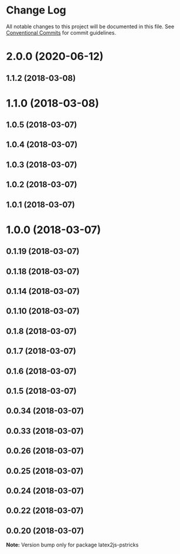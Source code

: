 # Change Log

All notable changes to this project will be documented in this file.
See [Conventional Commits](https://conventionalcommits.org) for commit guidelines.

# 2.0.0 (2020-06-12)



## 1.1.2 (2018-03-08)



# 1.1.0 (2018-03-08)



## 1.0.5 (2018-03-07)



## 1.0.4 (2018-03-07)



## 1.0.3 (2018-03-07)



## 1.0.2 (2018-03-07)



## 1.0.1 (2018-03-07)



# 1.0.0 (2018-03-07)



## 0.1.19 (2018-03-07)



## 0.1.18 (2018-03-07)



## 0.1.14 (2018-03-07)



## 0.1.10 (2018-03-07)



## 0.1.8 (2018-03-07)



## 0.1.7 (2018-03-07)



## 0.1.6 (2018-03-07)



## 0.1.5 (2018-03-07)



## 0.0.34 (2018-03-07)



## 0.0.33 (2018-03-07)



## 0.0.26 (2018-03-07)



## 0.0.25 (2018-03-07)



## 0.0.24 (2018-03-07)



## 0.0.22 (2018-03-07)



## 0.0.20 (2018-03-07)

**Note:** Version bump only for package latex2js-pstricks

